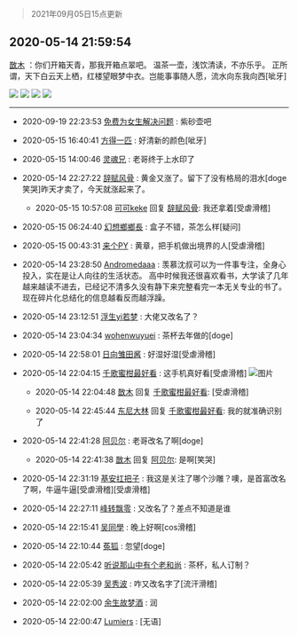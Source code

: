 > 2021年09月05日15点更新
<link rel="stylesheet" href="https://cdn.jsdelivr.net/gh/taotie6/sampleJSON@main/css/photo_show.css">


 ## 2020-05-14 21:59:54 

 [㪚木](https://www.coolapk.com/feed/18838353?shareKey=NWYwYzhmYTVlYzEwNjEzMTc1NGU~) ：你们开箱天青，那我开箱点翠吧。
温茶一壶，浅饮清读，不亦乐乎。
正所谓，天下白云天上栖，红楼望眼梦中衣。岂能事事随人愿，流水向东我向西[呲牙] 

<div class="album">
<img class="img-item" src="https://image.coolapk.com/feed/2020/0514/21/1081091_1de9dcb9_4791_8834@3325x2494.jpeg" />
<img class="img-item" src="https://image.coolapk.com/feed/2020/0514/21/1081091_ecdf0d4b_4791_8836@2456x3276.jpeg" />
<img class="img-item" src="https://image.coolapk.com/feed/2020/0514/21/1081091_1d347cac_4791_8838@3325x2494.jpeg" />
<img class="img-item" src="https://image.coolapk.com/feed/2020/0514/21/1081091_2526cc20_4791_884@2494x3325.jpeg" />
</div>

 ------- 

- 2020-09-19 22:23:53 [免费为女生解决问题](uid=1931191) : 紫砂壶吧 

- 2020-05-15 16:40:41 [方得一匹](uid=1818310) : 好清新的颜色[呲牙] 

- 2020-05-15 14:00:46 [灵魂兄](uid=1722359) : 老哥终于上水印了 

- 2020-05-14 22:27:22 [辞赋风骨](uid=875865) : 黄金又涨了。留下了没有格局的泪水[doge笑哭]昨天才卖了，今天就涨起来了。 

    - 2020-05-15 10:57:08 [可可keke](uid=2190423) 回复 [辞赋风骨](uid=875865): 我还拿着[受虐滑稽] 

- 2020-05-15 06:24:40 [幻想鄉鄉長](uid=699581) : 盒子不错，茶怎么样[疑问] 

- 2020-05-15 00:43:31 [来个PY](uid=2395460) : 黄章，把手机做出境界的人[受虐滑稽] 

- 2020-05-14 23:28:50 [Andromedaaa](uid=962406) : 羡慕沈叔可以为一件事专注，全身心投入，实在是让人向往的生活状态。
高中时候我还很喜欢看书，大学读了几年越来越读不进去，已经记不清多久没有静下来完整看完一本无关专业的书了。现在碎片化总结化的信息越看反而越浮躁。 

- 2020-05-14 23:12:51 [浮生yi若梦](uid=829592) : 大佬又改名了？ 

- 2020-05-14 23:04:34 [wohenwuyuei](uid=1096665) : 茶杯去年做的[doge] 

- 2020-05-14 22:58:01 [日向雏田酱](uid=1891473) : 好湿好湿[受虐滑稽] 

- 2020-05-14 22:04:15 [千歌蜜柑最好看](uid=1256624) : 这手机真好看[受虐滑稽] ![图片](https://image.coolapk.com/feed/2020/0514/22/1256624_bd69a080_5054_8859@1080x2340.jpeg)

    - 2020-05-14 22:04:48 [㪚木](uid=1081091) 回复 [千歌蜜柑最好看](uid=1256624): [受虐滑稽] 

    - 2020-05-14 22:45:44 [东尼大林](uid=1612569) 回复 [千歌蜜柑最好看](uid=1256624): 我的就准确识别了 

- 2020-05-14 22:41:28 [阿贝尔](uid=717920) : 老哥改名了啊[doge] 

    - 2020-05-14 22:41:38 [㪚木](uid=1081091) 回复 [阿贝尔](uid=717920): 是啊[笑哭] 

- 2020-05-14 22:31:19 [基安扛把子](uid=822198) : 我这是关注了哪个沙雕？噢，是首富改名了啊，牛逼牛逼[受虐滑稽][受虐滑稽] 

- 2020-05-14 22:27:11 [峰转飘零](uid=900024) : 又改名了？差点不知道是谁 

- 2020-05-14 22:15:41 [吴同學](uid=1320218) : 晚上好啊[cos滑稽] 

- 2020-05-14 22:10:44 [菟狐](uid=1752036) : 忽望[doge] 

- 2020-05-14 22:05:42 [听说那山中有个老和尚](uid=938902) : 茶杯，私人订制？ 

- 2020-05-14 22:05:39 [吴秀波](uid=1158063) : 咋又改名字了[流汗滑稽] 

- 2020-05-14 22:02:00 [余生故梦酒](uid=686082) : 润 

- 2020-05-14 22:00:47 [Lumiers](uid=1814115) : [无语] 

